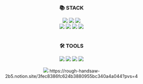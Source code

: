 <div align=center>
  <h3>📚 STACK</h3>
<img src="https://img.shields.io/badge/HTML5-E34F26?style=for-the-badge&logo=HTML5&logoColor=white" />
<img src="https://img.shields.io/badge/CSS3-1572B6?style=for-the-badge&logo=CSS3&logoColor=white"/></a>
<img src="https://img.shields.io/badge/JavaScript-F7DF1E?style=for-the-badge&logo=JavaScript&logoColor=white"/></a><br>
<img src="https://img.shields.io/badge/JAVA-007396?style=for-the-badge&logo=Java&logoColor=white" /></a>
<img src="https://img.shields.io/badge/JSP-007396?style=for-the-badge&logo=Jsp&logoColor=white" /></a>
<img src="https://img.shields.io/badge/SPRING-6DB33F?style=for-the-badge&logo=Spring&logoColor=white" /></a>
<img src="https://img.shields.io/badge/Android Studio-3DDC84?style=for-the-badge&logo=Android Studio&logoColor=white" /></a>
</div>
<br>
<div align=center>
  <h3>🛠️ TOOLS</h3>
  <img src="https://img.shields.io/badge/Android-3DDC84?style=for-the-badge&logo=Android&logoColor=white" /></a>
  <img src="https://img.shields.io/badge/Visual Studio Code-007ACC?style=for-the-badge&logo=Visual Studio Code&logoColor=white" /></a>
  <img src="https://img.shields.io/badge/Eclipse IDE-2C2255?style=for-the-badge&logo=Eclipse IDE&logoColor=white" /></a>
    <img src="https://img.shields.io/badge/IntelliJ-000000?style=for-the-badge&logo=IntelliJ IDEA&logoColor=white" /></a>
</div>
<br>
<div align=center>
    <img src="https://img.shields.io/badge/Notion-000000?style=for-the-badge&logo=Notion&logoColor=white" /></a> https://rough-handsaw-2b5.notion.site/3fec8386fc624b3880955bc340a4a044?pvs=4
</div>
